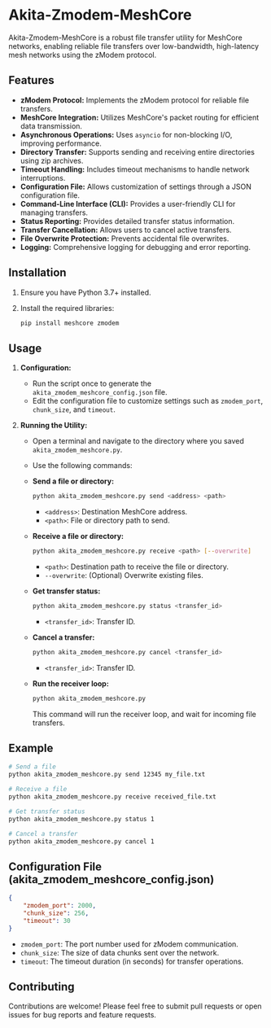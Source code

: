 # Akita-Zmodem-MeshCore

Akita-Zmodem-MeshCore is a robust file transfer utility for MeshCore networks, enabling reliable file transfers over low-bandwidth, high-latency mesh networks using the zModem protocol.

## Features

* **zModem Protocol:** Implements the zModem protocol for reliable file transfers.
* **MeshCore Integration:** Utilizes MeshCore's packet routing for efficient data transmission.
* **Asynchronous Operations:** Uses `asyncio` for non-blocking I/O, improving performance.
* **Directory Transfer:** Supports sending and receiving entire directories using zip archives.
* **Timeout Handling:** Includes timeout mechanisms to handle network interruptions.
* **Configuration File:** Allows customization of settings through a JSON configuration file.
* **Command-Line Interface (CLI):** Provides a user-friendly CLI for managing transfers.
* **Status Reporting:** Provides detailed transfer status information.
* **Transfer Cancellation:** Allows users to cancel active transfers.
* **File Overwrite Protection:** Prevents accidental file overwrites.
* **Logging:** Comprehensive logging for debugging and error reporting.

## Installation

1.  Ensure you have Python 3.7+ installed.
2.  Install the required libraries:

    ```bash
    pip install meshcore zmodem
    ```

## Usage

1.  **Configuration:**
    * Run the script once to generate the `akita_zmodem_meshcore_config.json` file.
    * Edit the configuration file to customize settings such as `zmodem_port`, `chunk_size`, and `timeout`.

2.  **Running the Utility:**
    * Open a terminal and navigate to the directory where you saved `akita_zmodem_meshcore.py`.
    * Use the following commands:

    * **Send a file or directory:**

        ```bash
        python akita_zmodem_meshcore.py send <address> <path>
        ```

        * `<address>`: Destination MeshCore address.
        * `<path>`: File or directory path to send.

    * **Receive a file or directory:**

        ```bash
        python akita_zmodem_meshcore.py receive <path> [--overwrite]
        ```

        * `<path>`: Destination path to receive the file or directory.
        * `--overwrite`: (Optional) Overwrite existing files.

    * **Get transfer status:**

        ```bash
        python akita_zmodem_meshcore.py status <transfer_id>
        ```

        * `<transfer_id>`: Transfer ID.

    * **Cancel a transfer:**

        ```bash
        python akita_zmodem_meshcore.py cancel <transfer_id>
        ```

        * `<transfer_id>`: Transfer ID.

    * **Run the receiver loop:**

        ```bash
        python akita_zmodem_meshcore.py
        ```

        This command will run the receiver loop, and wait for incoming file transfers.

## Example

```bash
# Send a file
python akita_zmodem_meshcore.py send 12345 my_file.txt

# Receive a file
python akita_zmodem_meshcore.py receive received_file.txt

# Get transfer status
python akita_zmodem_meshcore.py status 1

# Cancel a transfer
python akita_zmodem_meshcore.py cancel 1
```

## Configuration File (akita_zmodem_meshcore_config.json)

```json
{
    "zmodem_port": 2000,
    "chunk_size": 256,
    "timeout": 30
}
```
* `zmodem_port`: The port number used for zModem communication.
* `chunk_size`: The size of data chunks sent over the network.
* `timeout`: The timeout duration (in seconds) for transfer operations.

## Contributing

Contributions are welcome! Please feel free to submit pull requests or open issues for bug reports and feature requests.
